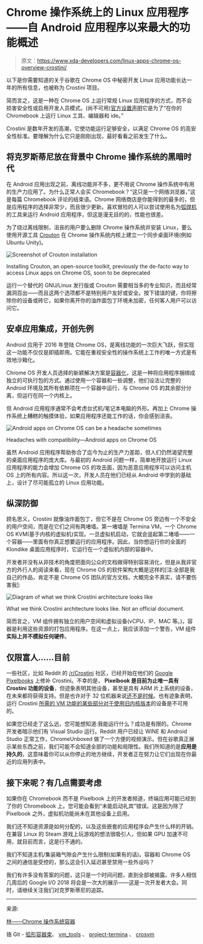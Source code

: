 # Chrome 操作系统上的 Linux 应用程序——自 Android 应用程序以来最大的功能概述

> 原文：<https://www.xda-developers.com/linux-apps-chrome-os-overview-crostini/>

以下是你需要知道的关于谷歌在 Chrome OS 中秘密开发 Linux 应用功能长达一年的所有信息，也被称为 Crostini 项目。

简而言之，这是一种在 Chrome OS 上运行常规 Linux 应用程序的方式，而不会损害安全性或启用开发人员模式。(尚不可用)[官方设置声明](https://chromium-review.googlesource.com/c/chromium/src/+/1013957)它是为了“在你的 Chromebook 上运行 Linux 工具、编辑器和 ide。”

Crostini 是数年开发的高潮，它使功能运行足够安全，以满足 Chrome OS 的高安全性标准。要理解为什么它只是刚刚出现，最好看看之前发生了什么。

## 将克罗斯蒂尼放在背景中 Chrome 操作系统的黑暗时代

在 Android 应用出现之前，离线功能并不多，更不用说 Chrome 操作系统中有用的生产力应用了。为什么正常人会买 Chromebook？“这只是一个网络浏览器，”这是每篇 Chromebook 评论的结束语。Chrome 网络商店是你能得到的最多的，但是应用程序的选择非常少，而且很少更新。喜欢冒险的人可以尝试使用名为[弧焊机](https://www.xda-developers.com/new-app-runs-android-apps-in-chrome/)的工具来运行 Android 应用程序，但这是漫无目的的，性能也很差。

为了绕过离线限制，沮丧的用户要么删除 Chrome 操作系统并安装 Linux，要么使用开源工具 [Crouton](https://github.com/dnschneid/crouton) 在 Chrome 操作系统内核上建立一个同步桌面环境(例如 Ubuntu Unity)。

 <picture>![Screenshot of Crouton installation](img/78edd3558c80e4432cc0c41a08a11376.png)</picture> 

Installing Crouton, an open-source toolkit, previously the de-facto way to access Linux apps on Chrome OS, soon to be deprecated

运行一个替代的 GNU/Linux 发行版或 Crouton 需要相当多的专业知识，而且经常漏洞百出——而且这两个选项都不是特别用户友好或安全。按下错误的键，你将擦除你的设备或砖它，如果你离开你的油炸面包丁环境未加密，任何客人用户可以访问它。

## 安卓应用集成，开创先例

Android 应用于 2016 年登陆 Chrome OS，是离线功能的一次巨大飞跃，但实现这一功能不仅仅是即插即用。它能在重视安全性的操作系统上工作的唯一方式是有效地沙箱化。

Chrome OS 开发人员选择的新颖解决方案是[容器化](https://en.wikipedia.org/wiki/Operating-system-level_virtualization)，这是一种将应用程序捆绑成独立的可执行包的方式。通过使用一个容器和一些调整，他们设法让完整的 Android 环境及其所有依赖项在一个容器中运行，与 Chrome OS 的其余部分分离，但运行在同一个内核上。

但 Android 应用程序通常不会考虑台式机/笔记本电脑的外形。再加上 Chrome 操作系统上糟糕的触摸体验，如果应用程序还能工作的话，你会感到沮丧。

 <picture>![Android apps on Chrome OS can be a headache sometimes](img/478271d647dc799ebf43c7c19b52db4a.png)</picture> 

Headaches with compatibility—Android apps on Chrome OS

虽然 Android 应用程序帮助弥合了迄今为止的生产力差距，但人们仍然渴望完整的桌面应用程序的庞大库。与最初的 Android 问题一样，简单地开放运行 Linux 应用程序的能力会增加 Chrome OS 的攻击面，因为恶意应用程序可以访问主机 OS 上的所有内容。所以这一次，开发人员在他们已经从 Android 中学到的基础上，设计了尽可能孤立的 Linux 应用功能。

## 纵深防御

顾名思义，Crostini 就像油炸面包丁，但它不是在 Chrome OS 旁边有一个不安全的用户空间，而是在它们之间有两堵墙。第一堵墙是 Termina VM，一个 Chrome OS KVM(基于内核的虚拟机)实现。一旦虚拟机启动，它就会竖起第二堵墙——一个容器——里面有你真正想要运行的应用程序。因此，当你想运行你的全面的 Klondike 桌面应用程序时，它运行在一个虚拟机内部的容器中。

开发者并没有从非技术的角度把面向公众的文档做得特别容易消化，但是从我非官方的外行人的阅读来看，现在 Chrome OS 的软件架构大概是这样的[注:全部是我自己的作品，肯定不是 Chrome OS 团队的官方文档，大概完全不真实，请不要伤害我]:

 <picture>![Diagram of what we think Crostini architecture looks like](img/525e5eb4ced61ae06864a932adf02ce4.png)</picture> 

What we think Crostini architecture looks like. Not an official document.

简而言之，VM 组件拥有独立的用户空间和虚拟设备(vCPU、IP、MAC 等。)，容器是利用这些资源的打包应用程序。在这一点上，我应该添加一个警告，VM 组件**实际上并不模拟任何硬件**。

## 仅限富人……目前

一些社区，比如 Reddit 的 [/r/Crostini](https://www.reddit.com/r/crostini) 社区，已经开始在他们的 [Google Pixelbooks](https://www.xda-developers.com/high-end-google-pixelbook-launch/) 上修补 Crostini。不幸的是， **Pixelbook 是目前为止唯一具有 Crostini 功能的设备**，但迹象表明其他设备，甚至是具有 ARM 片上系统的设备，在未来都将获得支持。但是也许对于 32 位机器来说[还不是时候](https://chromium.googlesource.com/chromiumos/platform/crosvm/+/2ffa0cbe5bb41beea81fd2d14a7f781747bb955e)。也有迹象表明，运行 Crostini [所需的 VM 功能的某些部分对于使用旧内核版本](https://www.reddit.com/r/chromeos/comments/86d3ap/judging_from_a_commit_from_last_september_only/)的设备是不可用的。

如果您已经走了这么远，您可能想知道:我能运行什么？成功是有限的。Chrome 开发者暗示他们有 Visual Studio 运行。Reddit 用户已经让 WINE 和 Android Studio 正常工作，ChromeUnboxed 做了一个方便的视频演示。但在谷歌真正展示某些东西之前，我们可能不会知道全部的功能和局限性。我们所知道的是**应用是持久的**，这意味着你可以从你停止的地方继续，开发者正在努力让它们出现在你最近的应用列表中。

## 接下来呢？有几点需要考虑

如果你在 Chromebook 而不是 Pixelbook 上的开发者频道，终端应用可能已经到了你的 Chromebook 上。您可能会看到“未能启动礼宾”错误。这是因为除了 Pixelbook 之外，虚拟机功能尚未在其他设备上启用。

我们还不知道资源是如何分配的，以及这些嵌套的应用程序会产生什么样的开销。在兼容 Linux 的 Steam 游戏上玩游戏的想法很吸引人，但如果 GPU 加速不可用，就目前而言，这是行不通的。

我们不知道主机/集装箱气隙会产生什么限制(如果有的话)。容器和 Chrome OS 之间的通信是受控的，那么这会引入延迟甚至禁用一些外设吗？

我们有许多没有答案的问题，这只是一个时间问题，直到全部被揭露。许多人相信几周后的 Google I/O 2018 将会是一次大的展示——这是一次开发者大会。同时，请继续关注我们对克罗斯蒂尼的追踪。

* * *

来源:

[林——Chrome 操作系统容器](https://youtu.be/aPDchQdhdTs)

铬 Git - [弧形容器束](https://chromium.googlesource.com/chromiumos/platform2/+/master/arc/container-bundle/)、 [vm_tools](https://chromium.googlesource.com/chromiumos/platform2/+/HEAD/vm_tools) 、 [project-termina](https://chromium.googlesource.com/chromiumos/overlays/board-overlays/+/master/project-termina/) 、 [crosvm](https://chromium.googlesource.com/chromiumos/platform/crosvm/)
